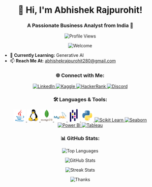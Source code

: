 <h1 align="center">👋 Hi, I'm Abhishek Rajpurohit!</h1>
<h3 align="center">A Passionate Business Analyst from India 🚀</h3>

<p align="center">
  <img src="https://komarev.com/ghpvc/?username=abhishekrajpurohit069&label=Profile%20views&color=0e75b6&style=flat" alt="Profile Views" />
</p>

<p align="center">
  <img src="https://media.giphy.com/media/3o7TKJpFzskmPe8Sy4/giphy.gif" alt="Welcome" width="400" />
</p>

- 🌱 **Currently Learning:** Generative AI
- 📫 **Reach Me At:** [abhishekrajpurohit280@gmail.com](mailto:abhishekrajpurohit280@gmail.com)

<h3 align="center">🌐 Connect with Me:</h3>
<p align="center">
  <a href="https://linkedin.com/in/abhishekrajpurohit05" target="_blank">
    <img src="https://raw.githubusercontent.com/rahuldkjain/github-profile-readme-generator/master/src/images/icons/Social/linked-in-alt.svg" alt="LinkedIn" height="30" width="40" />
  </a>
  <a href="https://kaggle.com/joker069" target="_blank">
    <img src="https://raw.githubusercontent.com/rahuldkjain/github-profile-readme-generator/master/src/images/icons/Social/kaggle.svg" alt="Kaggle" height="30" width="40" />
  </a>
  <a href="https://www.hackerrank.com/@hepivo3375" target="_blank">
    <img src="https://raw.githubusercontent.com/rahuldkjain/github-profile-readme-generator/master/src/images/icons/Social/hackerrank.svg" alt="HackerRank" height="30" width="40" />
  </a>
  <a href="https://discord.gg/UDHn67DQ" target="_blank">
    <img src="https://raw.githubusercontent.com/rahuldkjain/github-profile-readme-generator/master/src/images/icons/Social/discord.svg" alt="Discord" height="30" width="40" />
  </a>
</p>

<h3 align="center">🛠️ Languages & Tools:</h3>
<p align="center">
  <a href="https://www.java.com" target="_blank">
    <img src="https://raw.githubusercontent.com/devicons/devicon/master/icons/java/java-original.svg" alt="Java" width="40" height="40" />
  </a>
  <a href="https://www.linux.org/" target="_blank">
    <img src="https://raw.githubusercontent.com/devicons/devicon/master/icons/linux/linux-original.svg" alt="Linux" width="40" height="40" />
  </a>
  <a href="https://www.mongodb.com/" target="_blank">
    <img src="https://raw.githubusercontent.com/devicons/devicon/master/icons/mongodb/mongodb-original-wordmark.svg" alt="MongoDB" width="40" height="40" />
  </a>
  <a href="https://www.mysql.com/" target="_blank">
    <img src="https://raw.githubusercontent.com/devicons/devicon/master/icons/mysql/mysql-original-wordmark.svg" alt="MySQL" width="40" height="40" />
  </a>
  <a href="https://pandas.pydata.org/" target="_blank">
    <img src="https://raw.githubusercontent.com/devicons/devicon/2ae2a900d2f041da66e950e4d48052658d850630/icons/pandas/pandas-original.svg" alt="Pandas" width="40" height="40" />
  </a>
  <a href="https://www.python.org" target="_blank">
    <img src="https://raw.githubusercontent.com/devicons/devicon/master/icons/python/python-original.svg" alt="Python" width="40" height="40" />
  </a>
  <a href="https://scikit-learn.org/" target="_blank">
    <img src="https://upload.wikimedia.org/wikipedia/commons/0/05/Scikit_learn_logo_small.svg" alt="Scikit Learn" width="40" height="40" />
  </a>
  <a href="https://seaborn.pydata.org/" target="_blank">
    <img src="https://seaborn.pydata.org/_images/logo-mark-lightbg.svg" alt="Seaborn" width="40" height="40" />
  </a>
  <a href="https://powerbi.microsoft.com/" target="_blank">
    <img src="https://upload.wikimedia.org/wikipedia/commons/thumb/2/2f/Power_BI_Logo.svg/1200px-Power_BI_Logo.svg.png" alt="Power BI" width="40" height="40" />
  </a>
  <a href="https://www.tableau.com/" target="_blank">
    <img src="https://www.tableau.com/sites/default/files/2020-03/tableau_icon_128x128.png" alt="Tableau" width="40" height="40" />
  </a>
</p>

<h3 align="center">📊 GitHub Stats:</h3>
<p align="center">
  <img src="https://github-readme-stats.vercel.app/api/top-langs?username=abhishekrajpurohit069&show_icons=true&locale=en&layout=compact" alt="Top Languages" />
</p>
<p align="center">
  <img src="https://github-readme-stats.vercel.app/api?username=abhishekrajpurohit069&show_icons=true&locale=en" alt="GitHub Stats" />
</p>
<p align="center">
  <img src="https://github-readme-streak-stats.herokuapp.com/?user=abhishekrajpurohit069" alt="Streak Stats" />
</p>

<p align="center">
  <img src="https://media.giphy.com/media/3o6Zt7PzZcJ8iY2BhS/giphy.gif" alt="Thanks" width="400" />
</p>

